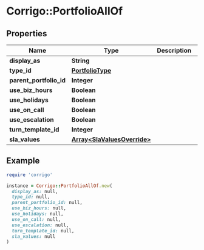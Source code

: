 # Corrigo::PortfolioAllOf

## Properties

| Name | Type | Description | Notes |
| ---- | ---- | ----------- | ----- |
| **display_as** | **String** |  | [optional] |
| **type_id** | [**PortfolioType**](PortfolioType.md) |  | [optional] |
| **parent_portfolio_id** | **Integer** |  | [optional] |
| **use_biz_hours** | **Boolean** |  | [optional] |
| **use_holidays** | **Boolean** |  | [optional] |
| **use_on_call** | **Boolean** |  | [optional] |
| **use_escalation** | **Boolean** |  | [optional] |
| **turn_template_id** | **Integer** |  | [optional] |
| **sla_values** | [**Array&lt;SlaValuesOverride&gt;**](SlaValuesOverride.md) |  | [optional] |

## Example

```ruby
require 'corrigo'

instance = Corrigo::PortfolioAllOf.new(
  display_as: null,
  type_id: null,
  parent_portfolio_id: null,
  use_biz_hours: null,
  use_holidays: null,
  use_on_call: null,
  use_escalation: null,
  turn_template_id: null,
  sla_values: null
)
```

